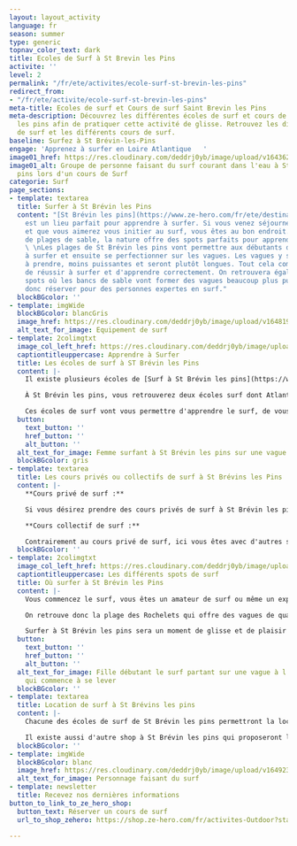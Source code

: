 ```yaml
---
layout: layout_activity
language: fr
season: summer
type: generic
topnav_color_text: dark
title: Ecoles de Surf à St Brevin les Pins
activite: ''
level: 2
permalink: "/fr/ete/activites/ecole-surf-st-brevin-les-pins"
redirect_from:
- "/fr/ete/activite/ecole-surf-st-brevin-les-pins"
meta-title: Ecoles de surf et Cours de surf Saint Brevin les Pins
meta-description: Découvrez les différentes écoles de surf et cours de surf à St Brévin
  les pins afin de pratiquer cette activité de glisse. Retrouvez les différentes écoles
  de surf et les différents cours de surf.
baseline: Surfez à St Brévin-les-Pins
engage: 'Apprenez à surfer en Loire Atlantique   '
image01_href: https://res.cloudinary.com/deddrj0yb/image/upload/v1643624276/website/Surf%20Atlantic/IMG_7712_jj6zyy.jpg
image01_alt: Groupe de personne faisant du surf courant dans l'eau à St Brévin les
  pins lors d'un cours de Surf
categorie: Surf
page_sections:
- template: textarea
  title: Surfer à St Brévin les Pins
  content: "[St Brévin les pins](https://www.ze-hero.com/fr/ete/destinations/st-brevin-les-pins)
    est un lieu parfait pour apprendre à surfer. Si vous venez séjourner dans la [Loire-Atlantique](https://www.ze-hero.com/fr/ete/destinations/loire-atlantique)
    et que vous aimerez vous initier au surf, vous êtes au bon endroit. Avec ses 8km
    de plages de sable, la nature offre des spots parfaits pour apprendre le [surf](https://www.ze-hero.com/fr/ete/activites/surf).
    \ \nLes plages de St Brévin les pins vont permettre aux débutants d'apprendre
    à surfer et ensuite se perfectionner sur les vagues. Les vagues y sont plus faciles
    à prendre, moins puissantes et seront plutôt longues. Tout cela combiné vous permettra
    de réussir à surfer et d'apprendre correctement. On retrouvera également quelques
    spots où les bancs de sable vont former des vagues beaucoup plus puissante et
    donc réserver pour des personnes expertes en surf."
  blockBGcolor: ''
- template: imgWide
  blockBGcolor: blancGris
  image_href: https://res.cloudinary.com/deddrj0yb/image/upload/v1648195891/website/assets/Recadr%C3%A9es/surf.png
  alt_text_for_image: Equipement de surf
- template: 2colimgtxt
  image_col_left_href: https://res.cloudinary.com/deddrj0yb/image/upload/v1643624275/website/Surf%20Atlantic/DSC_1440_ruy2qd.jpg
  captiontitleuppercase: Apprendre à Surfer
  title: Les écoles de surf à ST Brévin les Pins
  content: |-
    Il existe plusieurs écoles de [Surf à St Brévin les pins](https://www.ze-hero.com/fr/ete/activites/ecole-surf-st-brevin-les-pins). Vous trouverez différentes écoles de surf si vous désirez apprendre le surf pour la 1re fois, que vous désirez progresser sur les vagues, vous perfectionner et avoir un meilleur niveau.

    À St Brévin les pins, vous retrouverez deux écoles surf dont Atlantic surf Academy. Chacune de ses écoles proposerons des cours de surf privé, des cours de surf collectifs. Vous trouverez donc des séances de surf à la carte, mais aussi des stages de plusieurs jours et des stages de surf se déroulant uniquement le week-end. Il sera possible de prendre des cours de surf par pack de 10 par exemple.

    Ces écoles de surf vont vous permettre d'apprendre le surf, de vous initier à la glisse, quelque soit votre niveau et votre âge. Découvrez cette activité de glisse avec des moniteurs expérimentés, qui vous transmettront leur savoir, leur expérience afin de vous donner les meilleurs conseils possibles
  button:
    text_button: ''
    href_button: ''
    alt_button: ''
  alt_text_for_image: Femme surfant à St Brévin les pins sur une vague qui casse
  blockBGcolor: gris
- template: textarea
  title: Les cours privés ou collectifs de surf à St Brévins les Pins
  content: |-
    **Cours privé de surf :**

    Si vous désirez prendre des cours privés de surf à St Brévin les pins au sein d'une école de surf, cela vous permettra d'avoir un professeur de surf totalement dédié à vous. Il vous accompagnera dans l'eau, analysera tous vos gestes et restera au près de vous afin de vous donner tous les conseils importants. Le moniteur vous permettra de vraiment progresser et de vous faire découvrir les différentes vagues, la compréhension de l'océan et toute la technique de surf. C'est la meilleure façon d'apprendre et de progresser en surf, mais elle est plus chère que si vous pratiquiez le surf en cours collectif.

    **Cours collectif de surf :**

    Contrairement au cours privé de surf, ici vous êtes avec d'autres surfeurs. Le moniteur analyse donc plusieurs personnes lors de la même session de surf. Vous pourrez alors profiter d'un groupe motivant et passer un moment avec vos proches. Vous progresserez par les conseils du moniteur, mais aussi des surfeurs du groupe. Le cours collectif de surf est alors moins chère que le cours privé et sera parfait pour les débutants et ceux qui souhaitent se perfectionner.
  blockBGcolor: ''
- template: 2colimgtxt
  image_col_left_href: https://res.cloudinary.com/deddrj0yb/image/upload/v1643624275/website/Surf%20Atlantic/IMG_7584_itolid.jpg
  captiontitleuppercase: Les différents spots de surf
  title: Où surfer à St Brévin les Pins
  content: |-
    Vous commencez le surf, vous êtes un amateur de surf ou même un expert en surf, à St Brévin les pins, il y a différents spots où trouver les meilleurs vagues.

    On retrouve donc la plage des Rochelets qui offre des vagues de qualité qui seront parfait pour débuter et pour se perfectionner. Mais il y a aura également la plage du Pointeau, de l'Océan et du Gohaud. Les différentes conditions vont aussi dépendre de la météo, de la marée etc.

    Surfer à St Brévin les pins sera un moment de glisse et de plaisir entre les conditions idéales de surf ainsi que les écoles de surf qui mettront tous leurs services à votre disposition. Apprenez le surf dans les meilleures conditions.
  button:
    text_button: ''
    href_button: ''
    alt_button: ''
  alt_text_for_image: Fille débutant le surf partant sur une vague à l'aide d'un moniteur,
    qui commence à se lever
  blockBGcolor: ''
- template: textarea
  title: Location de surf à St Brévins les pins
  content: |-
    Chacune des écoles de surf de St Brévin les pins permettront la location de matériel de surf. C'est-à-dire que vous retrouverez les planches de surf pour tous les niveaux, des leashs, ainsi que les combinaisons courtes ou longues. Si vous prenez des cours de surf, vous pourrez venir soit avec votre équipement, soit l'avoir directement sur place.

    Il existe aussi d'autre shop à St Brévin les pins qui proposeront la [location ](https://www.ze-hero.com/fr/ete/activites/location-surf-loire-atlantique)de matériel et d'équipement de surf.
  blockBGcolor: ''
- template: imgWide
  blockBGcolor: blanc
  image_href: https://res.cloudinary.com/deddrj0yb/image/upload/v1649238781/website/assets/Personnages%20poses/Poses%20format%20large/Surf.png
  alt_text_for_image: Personnage faisant du surf
- template: newsletter
  title: Recevez nos dernières informations
button_to_link_to_ze_hero_shop:
  button_text: Réserver un cours de surf
  url_to_shop_zehero: https://shop.ze-hero.com/fr/activites-Outdoor?station=Loire+Atlantique+%2844%29&calessonstype=all&catypegenderlistsummer=all&calessonsactivitytype=Surf&start-date=21%2F11%2F2021

---
```

